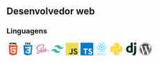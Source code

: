 <h2> Desenvolvedor web </h2>


<h3 align="left">Linguagens</h3>
<p align="left"> 
  
  <img src="https://raw.githubusercontent.com/devicons/devicon/master/icons/html5/html5-original-wordmark.svg" alt="icone do html5" width="30" height="30"/>
  <img src="https://raw.githubusercontent.com/devicons/devicon/master/icons/css3/css3-original-wordmark.svg" alt="icone do css3" width="30" height="30"/>
  <img src="https://raw.githubusercontent.com/devicons/devicon/master/icons/sass/sass-original.svg" alt="icone do sass" width="30" height="30"/>
  <img src="https://raw.githubusercontent.com/devicons/devicon/master/icons/tailwindcss/tailwindcss-plain.svg" alt="icone do sass" width="30" height="30"/>
  <img src="https://raw.githubusercontent.com/devicons/devicon/master/icons/javascript/javascript-original.svg" alt="icone do javascript" width="30" height="30"/>
  <img src="https://raw.githubusercontent.com/devicons/devicon/master/icons/typescript/typescript-original.svg" alt="icone do typescript" width="30" height="30"/>
  <img src="https://raw.githubusercontent.com/devicons/devicon/master/icons/react/react-original-wordmark.svg" alt="icone do react" width="30" height="30"/>
  <img src="https://raw.githubusercontent.com/devicons/devicon/master/icons/python/python-plain.svg" alt="icone do python" width="30" height="30"/>
  <img src="https://raw.githubusercontent.com/devicons/devicon/master/icons/django/django-plain.svg" alt="icone do django" width="30" height="30"/>
  <img src="https://raw.githubusercontent.com/devicons/devicon/master/icons/wordpress/wordpress-plain.svg" alt="icone do wordpress" width="30" height="30"/>

  
</p>
